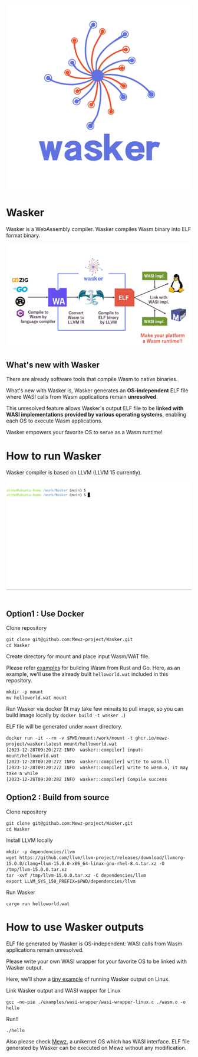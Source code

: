 ![Wasker_logo](./doc/assets/wasker.png "Wasker_logo")

# Wasker

Wasker is a WebAssembly compiler.
Wasker compiles Wasm binary into ELF format binary.

![Wasker_architecture](./doc/assets/wasker_architecture.png "Wasker_architecture")

## What's new with Wasker

There are already software tools that compile Wasm to native binaries.

What's new with Wasker is, Wasker generates an **OS-independent** ELF file where WASI calls from Wasm applications remain **unresolved**.

This unresolved feature allows Wasker's output ELF file to be **linked with WASI implementations provided by various operating systems**, enabling each OS to execute Wasm applications.

Wasker empowers your favorite OS to serve as a Wasm runtime!


# How to run Wasker
Wasker compiler is based on LLVM (LLVM 15 currently).

![demo](wasker.gif)


## Option1 : Use Docker
Clone repository
```
git clone git@github.com:Mewz-project/Wasker.git
cd Wasker
```

Create directory for mount and place input Wasm/WAT file. 

Please refer [examples](./examples) for building Wasm from Rust and Go. 
Here, as an example, we'll use the already built `helloworld.wat` included in this repository.
```
mkdir -p mount
mv helloworld.wat mount
```

Run Wasker via docker (It may take few minuits to pull image, so you can build image locally by `docker build -t wasker .`)

ELF file will be generated under `mount` directory.

```
docker run -it --rm -v $PWD/mount:/work/mount -t ghcr.io/mewz-project/wasker:latest mount/helloworld.wat
[2023-12-28T09:20:27Z INFO  wasker::compiler] input: mount/helloworld.wat
[2023-12-28T09:20:27Z INFO  wasker::compiler] write to wasm.ll
[2023-12-28T09:20:27Z INFO  wasker::compiler] write to wasm.o, it may take a while
[2023-12-28T09:20:28Z INFO  wasker::compiler] Compile success
```


## Option2 : Build from source
Clone repository
```
git clone git@github.com:Mewz-project/Wasker.git
cd Wasker
```

Install LLVM locally
```
mkdir -p dependencies/llvm
wget https://github.com/llvm/llvm-project/releases/download/llvmorg-15.0.0/clang+llvm-15.0.0-x86_64-linux-gnu-rhel-8.4.tar.xz -O /tmp/llvm-15.0.0.tar.xz
tar -xvf /tmp/llvm-15.0.0.tar.xz -C dependencies/llvm
export LLVM_SYS_150_PREFIX=$PWD/dependencies/llvm
```

Run Wasker
```
cargo run helloworld.wat
```

# How to use Wasker outputs

ELF file generated by Wasker is OS-independent: WASI calls from Wasm applications remain unresolved.

Please write your own WASI wrapper for your favorite OS to be linked with Wasker output.

Here, we'll show a [tiny example](./examples/wasi-wrapper/wasi-wrapper-linux.c) of running Wasker output on Linux.

Link Wasker output and WASI wapper for Linux
```
gcc -no-pie ./examples/wasi-wrapper/wasi-wrapper-linux.c ./wasm.o -o hello
```

Run!!
```
./hello
```

Also please check [Mewz](https://github.com/Mewz-project/Mewz.git), a unikernel OS which has WASI interface. 
ELF file generated by Wasker can be executed on Mewz without any modification.
